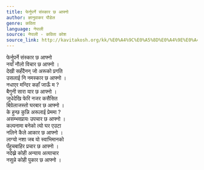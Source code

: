 ```yaml
---
title: फेर्नुपर्ने संस्कार छ आफ्नो
author: ज्ञानुवाकर पौडेल
genre: कविता
language: नेपाली
source: नेपाली - कविता कोश
source_link: http://kavitakosh.org/kk/%E0%A4%9C%E0%A5%8D%E0%A4%9E%E0%A4%BE%E0%A4%A8%E0%A5%81%E0%A4%B5%E0%A4%BE%E0%A4%95%E0%A4%B0_%E0%A4%AA%E0%A5%8C%E0%A4%A1%E0%A5%87%E0%A4%B2
---
```


फेर्नुपर्ने संस्कार छ आफ्नो  
नयाँ नौलो विचार छ आफ्नो ।  
देखी सहँदैनन् जो अरूको प्रगति  
उसलाई नि नमस्कार छ आफ्नो ।  
नधाएर मन्दिर कहाँ जाऊँ म ?  
बैगुनी सारा यार छ आफ्नो ।  
जुधेदेखि फेरि नजर कसैसित  
बिग्रेलाजस्तो घरबार छ आफ्नो ।  
के हुन्छ कुन्नि अरूलाई प्रेममा ?  
असम्भवप्रायः उपचार छ आफ्नो ।  
कल्पनामा बनेको त्यो घर एउटा  
नलिने कैले आकार छ आफ्नो ।  
लाग्यो नशा जब यो स्वाभिमानको  
पँहुचबाहिर प्रचार छ आफ्नो ।  
नदेख्ने कोही अन्याय अत्याचार  
नसुन्ने कोही पुकार छ आफ्नो ।

